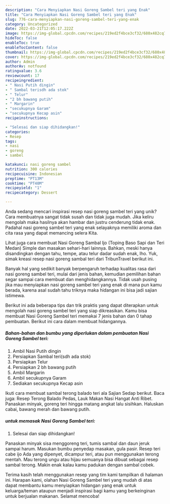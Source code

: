 ```yaml
---
description: "Cara Menyiapkan Nasi Goreng Sambel teri yang Enak"
title: "Cara Menyiapkan Nasi Goreng Sambel teri yang Enak"
slug: 776-cara-menyiapkan-nasi-goreng-sambel-teri-yang-enak
category: Uncategorized
date: 2022-03-21T12:05:17.222Z
image: https://img-global.cpcdn.com/recipes/219ed2f4bce3cf32/680x482cq70/nasi-goreng-sambel-teri-foto-resep-utama.jpg
hideToc: false
enableToc: true
enableTocContent: false
thumbnail: https://img-global.cpcdn.com/recipes/219ed2f4bce3cf32/680x482cq70/nasi-goreng-sambel-teri-foto-resep-utama.jpg
cover: https://img-global.cpcdn.com/recipes/219ed2f4bce3cf32/680x482cq70/nasi-goreng-sambel-teri-foto-resep-utama.jpg
author: Admin
authorAv: notfound
ratingvalue: 3.6
reviewcount: 17
recipeingredient:
- " Nasi Putih dingin"
- " Sambal terisdh ada stok"
- " Telur"
- "2 bh bawang putih"
- " Margarin"
- "secukupnya Garam"
- "secukupnya Kecap asin"
recipeinstructions:

- "Selesai dan siap dihidangkan!"
categories:
- Resep
tags:
- nasi
- goreng
- sambel

katakunci: nasi goreng sambel 
nutrition: 300 calories
recipecuisine: Indonesian
preptime: "PT13M"
cooktime: "PT40M"
recipeyield: "1"
recipecategory: Dessert

---
```





Anda sedang mencari inspirasi resep nasi goreng sambel teri yang unik? Cara membuatnya sangat tidak susah dan tidak juga mudah. Jika keliru mengolah maka hasilnya akan hambar dan justru cenderung tidak enak. Padahal nasi goreng sambel teri yang enak selayaknya memiliki aroma dan cita rasa yang dapat memancing selera Kita.





Lihat juga cara membuat Nasi Goreng Sambal Ijo (Toping Baso Sapi dan Teri Medan) Simple dan masakan sehari-hari lainnya. Bahkan, meski hanya disandingkan dengan tahu, tempe, atau telur dadar sudah enak, lho. Yuk, simak kreasi resep nasi goreng sambal teri dari TribunTravel berikut ini.

Banyak hal yang sedikit banyak berpengaruh terhadap kualitas rasa dari nasi goreng sambel teri, mulai dari jenis bahan, kemudian pemilihan bahan segar sampai cara membuat dan menghidangkannya. Tidak usah pusing jika mau menyiapkan nasi goreng sambel teri yang enak di mana pun kamu berada, karena asal sudah tahu triknya maka hidangan ini bisa jadi sajian istimewa.






Berikut ini ada beberapa tips dan trik praktis yang dapat diterapkan untuk mengolah nasi goreng sambel teri yang siap dikreasikan. Kamu bisa membuat Nasi Goreng Sambel teri memakai 7 jenis bahan dan 0 tahap pembuatan. Berikut ini cara dalam membuat hidangannya.

<!--inarticleads1-->

##### Bahan-bahan dan bumbu yang diperlukan dalam pembuatan Nasi Goreng Sambel teri:

1. Ambil  Nasi Putih dingin
1. Persiapkan  Sambal teri(sdh ada stok)
1. Persiapkan  Telur
1. Persiapkan 2 bh bawang putih
1. Ambil  Margarin
1. Ambil secukupnya Garam
1. Sediakan secukupnya Kecap asin


Ikuti cara membuat sambal terong balado teri ala Sajian Sedap berikut. Baca juga: Resep Terong Balado Pedas, Lauk Makan Nasi Hangat Anti Ribet. Panaskan minyak, goreng teri hingga matang angkat lalu sisihkan. Haluskan cabai, bawang merah dan bawang putih. 

<!--inarticleads2-->

#####  untuk memasak Nasi Goreng Sambel teri:


1. Selesai dan siap dihidangkan!

Panaskan minyak sisa menggoreng teri, tumis sambal dan daun jeruk sampai harum. Masukan bumbu penyedap masakan, gula pasir. Resep teri cabe ijo Ada yang dipenyet, dicampur teri, atau pun menggunakan terong mentah. Mau terong ungu atau hijau semuanya bisa dibuat sebagai resep sambal terong. Makin enak kalau kamu padukan dengan sambal cobek. 

Terima kasih telah menggunakan resep yang tim kami tampilkan di halaman ini. Harapan kami, olahan Nasi Goreng Sambel teri yang mudah di atas dapat membantu kamu menyiapkan hidangan yang enak untuk keluarga/teman ataupun menjadi inspirasi bagi kamu yang berkeinginan untuk berjualan makanan. Selamat mencoba!
